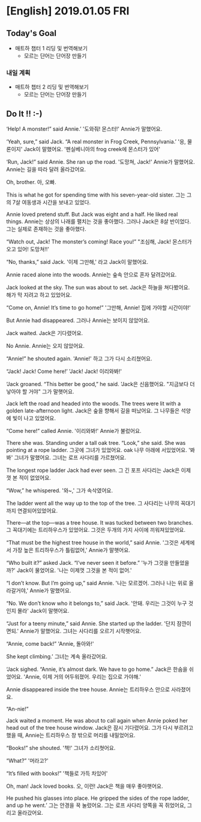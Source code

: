 # [English] 2019.01.05 FRI

## Today's Goal

* 매트하 챕터 1 리딩 및 번역해보기
  * 모르는 단어는 단어장 만들기

### 내일 계획

* 매트하 챕터 2 리딩 및 번역해보기
  * 모르는 단어는 단어장 만들기

## Do It !! :-)

‘Help! A monster!” said Annie.’
'도와줘! 몬스터!' Annie가 말했어요.

‘Yeah, sure,” said Jack. “A real monster in Frog Creek, Pennsylvania.’
'응, 물론이지' Jack이 말했어요. '펜실베니아의 frog creek에 몬스터가 있어'

‘Run, Jack!” said Annie. She ran up the road.
'도망쳐, Jack!' Annie가 말했어요. Annie는 길을 따라 달려 올라갔어요.

Oh, brother.
아, 오빠.

This is what he got for spending time with his seven-year-old sister.
그는 그의 7살 여동생과 시간을 보내고 있었다.

Annie loved pretend stuff. But Jack was eight and a half. He liked real things.
Annie는 상상의 나래를 펼치는 것을 좋아했다. 그러나 Jack은 8살 반이었다. 그는 실제로 존재하는 것을 좋아했다.

“Watch out, Jack! The monster’s coming! Race you!”
"조심해, Jack! 몬스터가 오고 있어! 도망쳐!!'

“No, thanks,” said Jack.
'이제 그만해,' 라고 Jack이 말했어요.

Annie raced alone into the woods.
Annie는 숲속 안으로 혼자 달려갔어요.

Jack looked at the sky. The sun was about to set.
Jack은 하늘을 쳐다봤어요. 해가 막 지려고 하고 있었어요.

“Come on, Annie! It’s time to go home!”
'그만해, Annie! 집에 가야할 시간이야!'

But Annie had disappeared.
그러나 Annie는 보이지 않았어요.

Jack waited.
Jack은 기다렸어요.

No Annie.
Annie는 오지 않았어요.

“Annie!” he shouted again.
'Annie!' 하고 그가 다시 소리쳤어요.

“Jack! Jack! Come here!’
'Jack! Jack! 이리와봐!'

‘Jack groaned. “This better be good,” he said.
'Jack은 신음했어요. "지금보다 더 낳아야 할 거야" 그가 말햇어요.

Jack left the road and headed into the woods. The trees were lit with a golden late-afternoon light.
Jack은 숲을 향해서 길을 떠났어요. 그 나무들은 석양에 빛이 나고 있었어요.

“Come here!” called Annie.
'이리와봐!' Annie가 불렀어요.

There she was. Standing under a tall oak tree. “Look,” she said. She was pointing at a rope ladder.
그곳에 그녀가 있었어요. oak 나무 아래에 서있었어요. '봐봐' 그녀가 말했어요. 그녀는 로프 사다리를 가르쳤어요.

The longest rope ladder Jack had ever seen.
그 긴 포프 사다리는 Jack은 이제껏 본 적이 없었어요.

“Wow,” he whispered.
'와~,' 그가 속삭였어요.

The ladder went all the way up to the top of the tree.
그 사다리는 나무의 꼭대기 까지 연결되어있었어요.

There—at the top—was a tree house. It was tucked between two branches.
그 꼭대기에는 트리하우스가 있었어요. 그것은 두개의 가지 사이에 끼워져있었어요.

“That must be the highest tree house in the world,” said Annie.
'그것은 세계에서 가장 높은 트리하우스가 틀림없어,' Annie가 말햇어요.

“Who built it?” asked Jack. “I’ve never seen it before.”
'누가 그것을 만들었을까?' Jack이 물었어요. '나는 이제껏 그것을 본 적이 없어.'

“I don’t know. But I’m going up,” said Annie.
'나는 모르겠어. 그러나 나는 위로 올라갈거야,' Annie가 말했어요.

“No. We don’t know who it belongs to,” said Jack.
'안돼. 우리는 그것이 누구 것인지 몰라' Jack이 말햇어요.

“Just for a teeny minute,” said Annie. She started up the ladder.
'단지 잠깐이면되.' Annie가 말했어요. 그녀는 사다리를 오르기 시작햇어요.

“Annie, come back!”
'Annie, 돌아와!'

She kept climbing.’
그녀는 계속 올라갔어요.

‘Jack sighed. “Annie, it’s almost dark. We have to go home.”
Jack은 한숨을 쉬었어요. 'Annie, 이제 거의 어두워졌어. 우리는 집으로 가야해.'

Annie disappeared inside the tree house.
Annie는 트리하우스 안으로 사라졌어요.

“An-nie!”

Jack waited a moment. He was about to call again when Annie poked her head out of the tree house window.
Jack은 잠시 기다렸어요. 그가 다시 부르려고 했을 때, Annie는 트리하우스 창 밖으로 머리를 내밀었어요.

“Books!” she shouted.
'책!' 그녀가 소리쳣어요.

“What?”
'머라고?'

“It’s filled with books!”
'책들로 가득 차있어'

Oh, man! Jack loved books.
오, 이런! Jack은 책을 매우 좋아햇어요.

He pushed his glasses into place. He gripped the sides of the rope ladder, and up he went.’
그는 안경을 꾹 눌렀어요. 그는 로프 사다리 양쪽을 꼭 쥐었어요, 그리고 올라갔어요.
